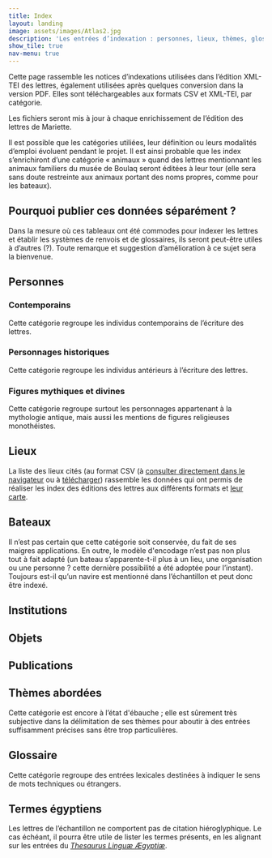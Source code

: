 ```yaml
---
title: Index
layout: landing
image: assets/images/Atlas2.jpg
description: 'Les entrées d’indexation : personnes, lieux, thèmes, glossaire, etc.'
show_tile: true
nav-menu: true
---
```

<!-- Main -->
<div id="main" class="alt">

<!-- One -->
<section id="one">
	<div class="inner">

<!-- Content -->
<div class="row">
	<div class="6u 12u$(small)">
<p>Cette page rassemble les notices d’indexations utilisées dans l’édition XML-TEI des lettres, également utilisées après quelques conversion dans la version PDF. Elles sont téléchargeables aux formats CSV et XML-TEI, par catégorie.</p>
<p>Les fichiers seront mis à jour à chaque enrichissement de l’édition des lettres de Mariette.</p>
	</div>
	<div class="6u 12u$(small)">
<p>Il est possible que les catégories utiliées, leur définition ou leurs modalités d’emploi évoluent pendant le projet. Il est ainsi probable que les index s’enrichiront d’une catégorie «&nbsp;animaux&nbsp;» quand des lettres mentionnant les animaux familiers du musée de Boulaq seront éditées à leur tour (elle sera sans doute restreinte aux animaux portant des noms propres, comme pour les bateaux).</p>
</div>
</div>
<div class="box">
<h2>Pourquoi publier ces données séparément&nbsp;?</h2>

<p>Dans la mesure où ces tableaux ont été commodes pour indexer les lettres et établir les systèmes de renvois et de glossaires, ils seront peut-être utiles à d’autres (?). Toute remarque et suggestion d’amélioration à ce sujet sera la bienvenue.</p>
</div>
<div>
<h2>Personnes</h2>

<p></p></div>
<div class="row">
	<div class="4u 12u$(small)">
<h3>Contemporains</h3>

<p>Cette catégorie regroupe les individus contemporains de l’écriture des lettres.</p></div>

<div class="4u 12u$(small)">
<h3>Personnages historiques</h3>

<p>Cette catégorie regroupe les individus antérieurs à l’écriture des lettres.</p></div>

<div class="4u 12u$(small)">
<h3>Figures mythiques et divines</h3>

<p>Cette catégorie regroupe surtout les personnages appartenant à la mythologie antique, mais aussi les mentions de figures religieuses monothéistes.</p></div>

</div>

<div class="row">
<div class="4u 12u$(small)"><h2>Lieux</h2>

<p>La liste des lieux cités</a> (au format CSV (à <a href="https://thlebee.github.io/CoEg_test/raw/doc/CoEg_index_place.tsv">consulter directement dans le navigateur</a> ou à <a href="{{site.baseurl}}/doc/CoEg_index_place.tsv" download>télécharger</a>) rassemble les données qui ont permis de réaliser les index des éditions des lettres aux différents formats et <a href="http://u.osmfr.org/m/461360/">leur carte</a>.</p></div>


<div class="4u 12u$(small)"><h2>Bateaux</h2>

<p>Il n’est pas certain que cette catégorie soit conservée, du fait de ses maigres applications. En outre, le modèle d'encodage n’est pas non plus tout à fait adapté (un bateau s’apparente-t-il plus à un lieu, une organisation ou une personne&nbsp;? cette dernière possibilité a été adoptée pour l’instant). Toujours est-il qu’un navire est mentionné dans l’échantillon et peut donc être indexé.</p></div>


<div class="4u 12u$(small)"><h2>Institutions</h2>

<p></p></div>

</div>
<div class="row">
<div class="4u 12u$(small)"><h2>Objets</h2>

<p></p></div>


<div class="4u 12u$(small)"><h2>Publications</h2>

<p></p></div>


<div class="4u 12u$(small)"><h2>Thèmes abordées</h2>

<p>Cette catégorie est encore à l’état d'ébauche&nbsp;; elle est sûrement très subjective dans la délimitation de ses thèmes pour aboutir à des entrées suffisamment précises sans être trop particulières.</p></div>

</div>
<div class="row">
<div class="6u 12u$(small)"><h2>Glossaire</h2>

<p>Cette catégorie regroupe des entrées lexicales destinées à indiquer le sens de mots techniques ou étrangers.</p></div>


<div class="6u 12u$(small)"><h2>Termes égyptiens</h2>

<p>Les lettres de l’échantillon ne comportent pas de citation hiéroglyphique. Le cas échéant, il pourra être utile de lister les termes présents, en les alignant sur les entrées du <i><a href="http://aaew.bbaw.de/tla/">Thesaurus Linguæ Ægyptiæ</a></i>.</p></div>

</div>


</div>
</section>
